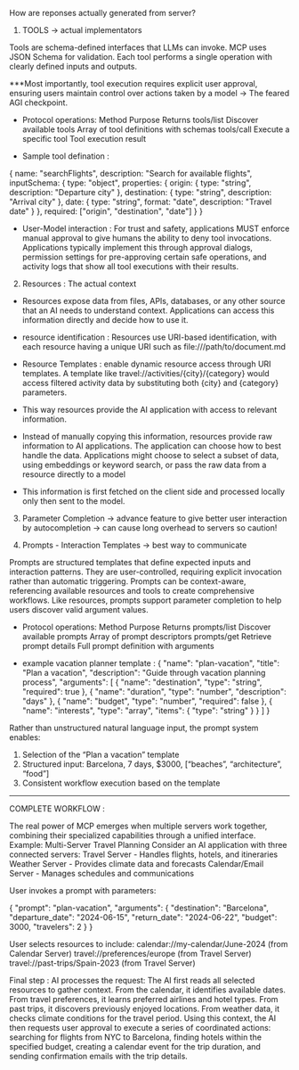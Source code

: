How are reponses actually generated from server? 

1. TOOLS -> actual implementators

Tools are schema-defined interfaces that LLMs can invoke. MCP uses JSON Schema for validation. Each tool performs a single operation with clearly defined inputs and outputs. 

***Most importantly, tool execution requires explicit user approval, ensuring users maintain control over actions taken by a model -> The feared AGI checkpoint. 

- Protocol operations:
Method	    Purpose	                    Returns
tools/list	Discover available tools	Array of tool definitions with schemas
tools/call	Execute a specific tool	    Tool execution result

- Sample tool defination : 

{
  name: "searchFlights",
  description: "Search for available flights",
  inputSchema: {
    type: "object",
    properties: {
      origin: { type: "string", description: "Departure city" },
      destination: { type: "string", description: "Arrival city" },
      date: { type: "string", format: "date", description: "Travel date" }
    },
    required: ["origin", "destination", "date"]
  }
}


- User-Model interaction : For trust and safety, applications MUST enforce manual approval to give humans the ability to deny tool invocations. Applications typically implement this through approval dialogs, permission settings for pre-approving certain safe operations, and activity logs that show all tool executions with their results.


2. Resources : The actual context

- Resources expose data from files, APIs, databases, or any other source that an AI needs to understand context. Applications can access this information directly and decide how to use it.

- resource identification : Resources use URI-based identification, with each resource having a unique URI such as file:///path/to/document.md

- Resource Templates : enable dynamic resource access through URI templates. A template like travel://activities/{city}/{category} would access filtered activity data by substituting both {city} and {category} parameters.


-  This way resources provide the AI application with access to relevant information.

- Instead of manually copying this information, resources provide raw information to AI applications. The application can choose how to best handle the data. Applications might choose to select a subset of data, using embeddings or keyword search, or pass the raw data from a resource directly to a model

- This information is first fetched on the client side and processed locally only then sent to the model.

3. Parameter Completion -> advance feature to give better user interaction by autocompletion -> can cause long overhead to servers so caution!


4. Prompts - Interaction Templates -> best way to communicate

Prompts are structured templates that define expected inputs and interaction patterns. They are user-controlled, requiring explicit invocation rather than automatic triggering. Prompts can be context-aware, referencing available resources and tools to create comprehensive workflows. Like resources, prompts support parameter completion to help users discover valid argument values.


- Protocol operations:
Method	        Purpose	                            Returns
prompts/list	Discover available prompts	        Array of prompt descriptors
prompts/get	    Retrieve prompt details	            Full prompt definition with arguments


- example vacation planner template : 
{
  "name": "plan-vacation",
  "title": "Plan a vacation",
  "description": "Guide through vacation planning process",
  "arguments": [
    { "name": "destination", "type": "string", "required": true },
    { "name": "duration", "type": "number", "description": "days" },
    { "name": "budget", "type": "number", "required": false },
    { "name": "interests", "type": "array", "items": { "type": "string" } }
  ]
}

Rather than unstructured natural language input, the prompt system enables:

1. Selection of the “Plan a vacation” template
2. Structured input: Barcelona, 7 days, $3000, [“beaches”, “architecture”, “food”]
3. Consistent workflow execution based on the template



--------------------------------------------------
COMPLETE WORKFLOW : 

The real power of MCP emerges when multiple servers work together, combining their specialized capabilities through a unified interface.
​
Example: Multi-Server Travel Planning
Consider an AI application with three connected servers:
Travel Server - Handles flights, hotels, and itineraries
Weather Server - Provides climate data and forecasts
Calendar/Email Server - Manages schedules and communications


User invokes a prompt with parameters:

{
  "prompt": "plan-vacation",
  "arguments": {
    "destination": "Barcelona",
    "departure_date": "2024-06-15",
    "return_date": "2024-06-22",
    "budget": 3000,
    "travelers": 2
  }
}

User selects resources to include:
calendar://my-calendar/June-2024 (from Calendar Server)
travel://preferences/europe (from Travel Server)
travel://past-trips/Spain-2023 (from Travel Server)


Final step : 
AI processes the request: The AI first reads all selected resources to gather context. From the calendar, it identifies available dates. From travel preferences, it learns preferred airlines and hotel types. From past trips, it discovers previously enjoyed locations. From weather data, it checks climate conditions for the travel period. Using this context, the AI then requests user approval to execute a series of coordinated actions: searching for flights from NYC to Barcelona, finding hotels within the specified budget, creating a calendar event for the trip duration, and sending confirmation emails with the trip details.

